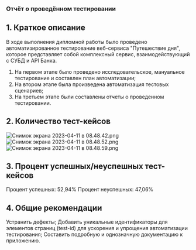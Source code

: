 ### Отчёт о проведённом тестировании

## 1. Краткое описание

В ходе выполнения дипломной работы было проведено автоматизированное тестирование веб-сервиса "Путешествие дня", которое представляет собой комплексный сервис, взаимодействующий с СУБД и API Банка.

1. На первом этапе было проведено исследовательское, мануальное тестирование и составлен план автоматизации;
1. На втором этапе была произведена автоматизация тестовых сценариев;
1. На третьем этапе были составлены отчеты о проведенном тестировании.

## 2. Количество тест-кейсов
![Снимок экрана 2023-04-11 в 08.48.42.png](..%2F..%2F..%2F%D0%A1%D0%BD%D0%B8%D0%BC%D0%BE%D0%BA%20%D1%8D%D0%BA%D1%80%D0%B0%D0%BD%D0%B0%202023-04-11%20%D0%B2%2008.48.42.png)
![Снимок экрана 2023-04-11 в 08.48.52.png](..%2F..%2F..%2F%D0%A1%D0%BD%D0%B8%D0%BC%D0%BE%D0%BA%20%D1%8D%D0%BA%D1%80%D0%B0%D0%BD%D0%B0%202023-04-11%20%D0%B2%2008.48.52.png)
![Снимок экрана 2023-04-11 в 08.48.59.png](..%2F..%2F..%2F%D0%A1%D0%BD%D0%B8%D0%BC%D0%BE%D0%BA%20%D1%8D%D0%BA%D1%80%D0%B0%D0%BD%D0%B0%202023-04-11%20%D0%B2%2008.48.59.png)
## 3. Процент успешных/неуспешных тест-кейсов

Процент успешных: 52,94%
Процент неуспешных: 47,06%
## 4. Общие рекомендации

Устранить дефекты;
Добавить уникальные идентификаторы для элементов страниц (test-id) для ускорения и упрощения автоматизации тестирования;
Составить подробную и однозначную документацию к приложению.

